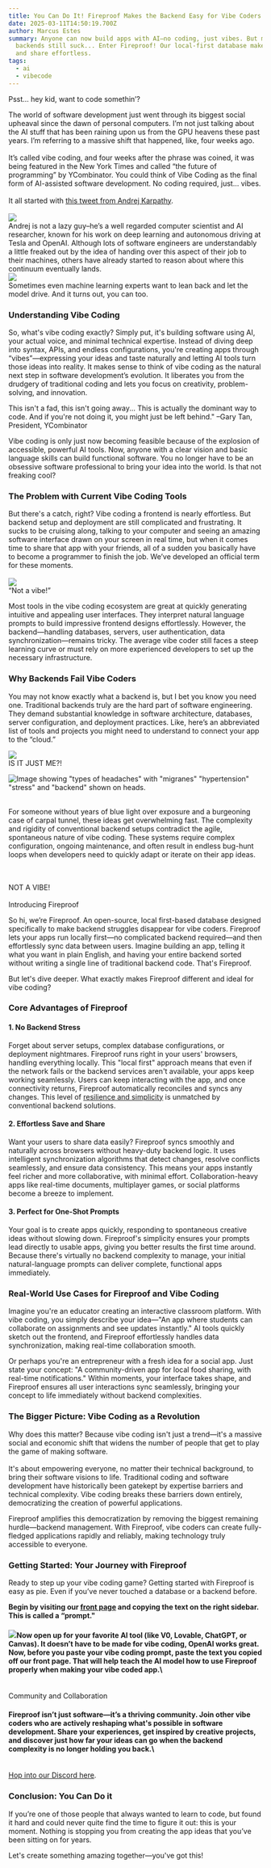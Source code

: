 ```yaml
---
title: You Can Do It! Fireproof Makes the Backend Easy for Vibe Coders
date: 2025-03-11T14:50:19.700Z
author: Marcus Estes
summary: Anyone can now build apps with AI—no coding, just vibes. But most
  backends still suck... Enter Fireproof! Our local-first database makes save
  and share effortless.
tags:
  - ai
  - vibecode
---
```

Psst… hey kid, want to code somethin’?

The world of software development just went through its biggest social upheaval since the dawn of personal computers. I’m not just talking about the AI stuff that has been raining upon us from the GPU heavens these past years. I’m referring to a massive shift that happened, like, four weeks ago.\
\
It’s called vibe coding, and four weeks after the phrase was coined, it was being featured in the New York Times and called “the future of programming” by YCombinator. You could think of Vibe Coding as the final form of AI-assisted software development. No coding required, just… vibes.\
\
It all started with [this tweet from Andrej Karpathy](https://x.com/karpathy/status/1886192184808149383).\
\
![](https://lh7-rt.googleusercontent.com/docsz/AD_4nXeu8aNE0n0xmf371fSCSNLrMV1asuzBRAc91I4QShbMJnzRHjwFizmZhyVCYGs-LuD38eGvPnk6VJ935vdyQVL3r0VN6IG5ms_pWKylBBOdrjnxctYCWA9FEiQjqqoRu8xri9ucyQ?key=jm8FmObE8rjCgI4_RPYdEMDK)\
Andrej is not a lazy guy–he’s a well regarded computer scientist and AI researcher, known for his work on deep learning and autonomous driving at Tesla and OpenAI. Although lots of software engineers are understandably a little freaked out by the idea of handing over this aspect of their job to their machines, others have already started to reason about where this continuum eventually lands.\
![](https://lh7-rt.googleusercontent.com/docsz/AD_4nXfthuwbkhpCctPIgKasHkGSIS6k4ndS3JSriKVykf9XjLp3rJx6dhIevxj0lH17ejvQ8Uctyf1Oxrth5LeJB4nghjyl9c1Ed9cz0RTM8CD8K_1y9FZLunMvV-B4DuAwA5cIWbe_cg?key=jm8FmObE8rjCgI4_RPYdEMDK)\
Sometimes even machine learning experts want to lean back and let the model drive. And it turns out, you can too.

### Understanding Vibe Coding

So, what's vibe coding exactly? Simply put, it's building software using AI, your actual voice, and minimal technical expertise. Instead of diving deep into syntax, APIs, and endless configurations, you're creating apps through “vibes”—expressing your ideas and taste naturally and letting AI tools turn those ideas into reality. It makes sense to think of vibe coding as the natural next step in software development’s evolution. It liberates you from the drudgery of traditional coding and lets you focus on creativity, problem-solving, and innovation.

This isn't a fad, this isn't going away... This is actually the dominant way to code. And if you're not doing it, you might just be left behind." –Gary Tan, President, YCombinator

Vibe coding is only just now becoming feasible because of the explosion of accessible, powerful AI tools. Now, anyone with a clear vision and basic language skills can build functional software. You no longer have to be an obsessive software professional to bring your idea into the world. Is that not freaking cool?

### The Problem with Current Vibe Coding Tools

But there's a catch, right? Vibe coding a frontend is nearly effortless. But backend setup and deployment are still complicated and frustrating. It sucks to be cruising along, talking to your computer and seeing an amazing software interface drawn on your screen in real time, but when it comes time to share that app with your friends, all of a sudden you basically have to become a programmer to finish the job. We’ve developed an official term for these moments.\
\
![](https://lh7-rt.googleusercontent.com/docsz/AD_4nXfPIzidbbi8n5idyfy3iSJALVFqYlPQySnSOWX30A9W6r9Z9yNL72nLZtXrH0Ei9SJgb8rukfgr0YZ_4iKFXyT3Kjdyj84m0l4eL6i0Tnv122b9o12xzgPNepRedV3EvotNHfJv_A?key=jm8FmObE8rjCgI4_RPYdEMDK)\
“Not a vibe!”

Most tools in the vibe coding ecosystem are great at quickly generating intuitive and appealing user interfaces. They interpret natural language prompts to build impressive frontend designs effortlessly. However, the backend—handling databases, servers, user authentication, data synchronization—remains tricky. The average vibe coder still faces a steep learning curve or must rely on more experienced developers to set up the necessary infrastructure.

### Why Backends Fail Vibe Coders

You may not know exactly what a backend is, but I bet you know you need one. Traditional backends truly are the hard part of software engineering. They demand substantial knowledge in software architecture, databases, server configuration, and deployment practices. Like, here’s an abbreviated list of tools and projects you might need to understand to connect your app to the “cloud.”

![](https://lh7-rt.googleusercontent.com/docsz/AD_4nXd564RgSLFGmZkD24IiCi1x4GDl-fxHMgUrmdO_07_eXJXcH-OJRUsIU9dPFikuWNwfpx2b70ukhd9LM21Z0-ihYtpDnfh6jI3y22fCZL2D6JTqxGrpBOfOoVtrag4MBfLFYUzH?key=jm8FmObE8rjCgI4_RPYdEMDK)\
IS IT JUST ME?!

![Image showing "types of headaches" with "migranes" "hypertension" "stress" and "backend" shown on heads.](/static/img/screenshot-2025-03-11-at-8.04.32 am.png "Types of Headaches")

\
For someone without years of blue light over exposure and a burgeoning case of carpal tunnel, these ideas get overwhelming fast. The complexity and rigidity of conventional backend setups contradict the agile, spontaneous nature of vibe coding. These systems require complex configuration, ongoing maintenance, and often result in endless bug-hunt loops when developers need to quickly adapt or iterate on their app ideas.

\
\
NOT A VIBE!\
\
Introducing Fireproof

So hi, we’re Fireproof. An open-source, local first-based database designed specifically to make backend struggles disappear for vibe coders. Fireproof lets your apps run locally first—no complicated backend required—and then effortlessly sync data between users. Imagine building an app, telling it what you want in plain English, and having your entire backend sorted without writing a single line of traditional backend code. That's Fireproof.

But let's dive deeper. What exactly makes Fireproof different and ideal for vibe coding?

### Core Advantages of Fireproof

#### 1. No Backend Stress

Forget about server setups, complex database configurations, or deployment nightmares. Fireproof runs right in your users' browsers, handling everything locally. This "local first" approach means that even if the network fails or the backend services aren't available, your apps keep working seamlessly. Users can keep interacting with the app, and once connectivity returns, Fireproof automatically reconciles and syncs any changes. This level of [resilience and simplicity](https://fireproof.storage/posts/why-proofs-matter-for-ai/) is unmatched by conventional backend solutions.

#### 2. Effortless Save and Share

Want your users to share data easily? Fireproof syncs smoothly and naturally across browsers without heavy-duty backend logic. It uses intelligent synchronization algorithms that detect changes, resolve conflicts seamlessly, and ensure data consistency. This means your apps instantly feel richer and more collaborative, with minimal effort. Collaboration-heavy apps like real-time documents, multiplayer games, or social platforms become a breeze to implement.

#### 3. Perfect for One-Shot Prompts

Your goal is to create apps quickly, responding to spontaneous creative ideas without slowing down. Fireproof's simplicity ensures your prompts lead directly to usable apps, giving you better results the first time around. Because there's virtually no backend complexity to manage, your initial natural-language prompts can deliver complete, functional apps immediately.

### Real-World Use Cases for Fireproof and Vibe Coding

Imagine you're an educator creating an interactive classroom platform. With vibe coding, you simply describe your idea—"An app where students can collaborate on assignments and see updates instantly." AI tools quickly sketch out the frontend, and Fireproof effortlessly handles data synchronization, making real-time collaboration smooth.

Or perhaps you're an entrepreneur with a fresh idea for a social app. Just state your concept: "A community-driven app for local food sharing, with real-time notifications." Within moments, your interface takes shape, and Fireproof ensures all user interactions sync seamlessly, bringing your concept to life immediately without backend complexities.

### The Bigger Picture: Vibe Coding as a Revolution

Why does this matter? Because vibe coding isn't just a trend—it's a massive social and economic shift that widens the number of people that get to play the game of making software.\
\
It's about empowering everyone, no matter their technical background, to bring their software visions to life. Traditional coding and software development have historically been gatekept by expertise barriers and technical complexity. Vibe coding breaks these barriers down entirely, democratizing the creation of powerful applications.

Fireproof amplifies this democratization by removing the biggest remaining hurdle—backend management. With Fireproof, vibe coders can create fully-fledged applications rapidly and reliably, making technology truly accessible to everyone.

### Getting Started: Your Journey with Fireproof

Ready to step up your vibe coding game? Getting started with Fireproof is easy as pie. Even if you’ve never touched a database or a backend before.

**Begin by visiting our [front page](https://fireproof.storage) and copying the text on the right sidebar. This is called a “prompt."**

#### ![](https://lh7-rt.googleusercontent.com/docsz/AD_4nXe61V0BdNgkEvORNbxxn-m6vUbXhUHUkvnrA6DxtAaAWPo3cPfeSUFNL7oH9NVmBZMLOtSUXG6a2g7Tcleh5g1dVUZCWY6o9b5QMFjchlpVFDsLo7xIZ0Q0Yx24KRwgkStxAed6?key=jm8FmObE8rjCgI4_RPYdEMDK)Now open up for your favorite AI tool (like V0, Lovable, ChatGPT, or Canvas). It doesn’t have to be made for vibe coding, OpenAI works great. Now, before you paste your vibe coding prompt, paste the text you copied off our front page. That will help teach the AI model how to use Fireproof properly when making your vibe coded app.\
\
Community and Collaboration

#### Fireproof isn’t just software—it’s a thriving community. Join other vibe coders who are actively reshaping what's possible in software development. Share your experiences, get inspired by creative projects, and discover just how far your ideas can go when the backend complexity is no longer holding you back.\

\
[Hop into our Discord here](https://discord.gg/DbSXGqvxFc).

### Conclusion: You Can Do it

If you’re one of those people that always wanted to learn to code, but found it hard and could never quite find the time to figure it out: this is your moment. Nothing is stopping you from creating the app ideas that you’ve been sitting on for years. 

Let's create something amazing together—you've got this!